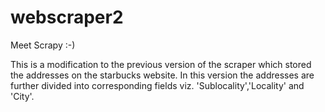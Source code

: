 # webscraper2
Meet Scrapy :-)

This is a modification to the previous version of the scraper which stored the addresses on the starbucks website.
In this version the addresses are further divided into corresponding fields viz. 'Sublocality','Locality' and 'City'.
